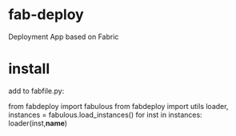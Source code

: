 fab-deploy
==========

Deployment App based on Fabric

install
=======

add to fabfile.py:

from fabdeploy import fabulous
from fabdeploy import utils
loader, instances = fabulous.load_instances()
for inst in instances:
    loader(inst,__name__)
